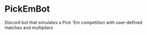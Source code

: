 # PickEmBot
Discord bot that simulates a Pick 'Em competition with user-defined matches and multipliers
